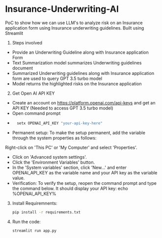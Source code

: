 # Insurance-Underwriting-AI

PoC to show how we can use LLM's to analyze risk on an Insurance application form using Insurance underwriting guidelines. Built using Streamlit

1. Steps involved

- Provide an Underwriting Guideline along with Insurance application Form
- Text Summarization model summarizes Underwriting guidelines document
- Summarized Underwriting guidelines along with Insurance application form are used to query GPT 3.5 turbo model
- Model returns the highlighted risks on the Insurance application

2. Get Open AI API KEY
- Create an account on https://platform.openai.com/api-keys and get an API KEY (Needed to access GPT 3.5 turbo model)
- Open command prompt
- ```bash
    setx OPENAI_API_KEY "your-api-key-here"
    ```
- Permanent setup: To make the setup permanent, add the variable through the system properties as follows:

Right-click on 'This PC' or 'My Computer' and select 'Properties'.
- Click on 'Advanced system settings'.
- Click the 'Environment Variables' button.
- In the 'System variables' section, click 'New...' and enter OPENAI_API_KEY as the variable name and your API key as the variable value.
- Verification: To verify the setup, reopen the command prompt and type the command below. It should display your API key: echo %OPENAI_API_KEY%
 
3. Install Requiremnents:
    ```bash
    pip install -r requirements.txt
    ```

4. Run the code:
    ```bash
    streamlit run app.py
    ```


